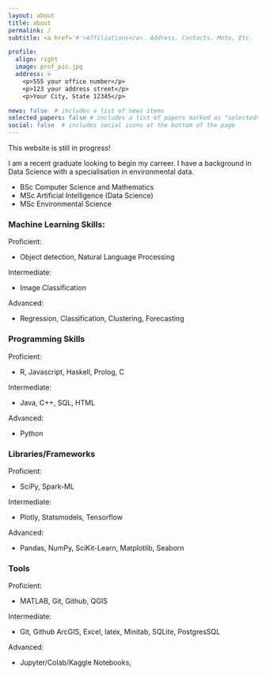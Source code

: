 ```yaml
---
layout: about
title: about
permalink: /
subtitle: <a href='#'>Affiliations</a>. Address. Contacts. Moto. Etc.

profile:
  align: right
  image: prof_pic.jpg
  address: >
    <p>555 your office number</p>
    <p>123 your address street</p>
    <p>Your City, State 12345</p>

news: false  # includes a list of news items
selected_papers: false # includes a list of papers marked as "selected={true}"
social: false  # includes social icons at the bottom of the page
---
```

This website is still in progress!

I am a recent graduate looking to begin my carreer. I have a background in Data Science with a specialisation in environmental data.
- BSc Computer Science and Mathematics
- MSc Artificial Intelligence (Data Science)
- MSc Environmental Science

### Machine Learning Skills:

Proficient:
- Object detection, Natural Language Processing

Intermediate:
- Image Classification

Advanced:
- Regression, Classification, Clustering, Forecasting

### Programming Skills

Proficient:
- R, Javascript, Haskell, Prolog, C

Intermediate:
- Java, C++, SQL, HTML

Advanced:
- Python

### Libraries/Frameworks

Proficient:
- SciPy, Spark-ML

Intermediate:
- Plotly, Statsmodels, Tensorflow

Advanced:
- Pandas, NumPy, SciKit-Learn, Matplotlib, Seaborn

### Tools

Proficient:
- MATLAB, Git, Github, QGIS

Intermediate:
-  Git, Github ArcGIS, Excel, latex, Minitab, SQLite, PostgresSQL

Advanced:
- Jupyter/Colab/Kaggle Notebooks,
